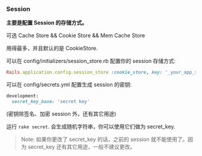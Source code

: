 ### Session

**主要是配置 Session 的存储方式。**

可选 Cache Store && Cookie Store && Mem Cache Store

用得最多，并且默认的是 CookieStore.

可以在 config/initializers/session_store.rb 配置你的 session 存储方式:

```ruby
Rails.application.config.session_store :cookie_store, key: '_your_app_session'
```

可以在 config/secrets.yml 配置生成 session 的密钥:

```ruby
development:
  secret_key_base: 'secret key'
```

(密钥除签名、加密 session 外，还有其它用途)

运行 `rake secret`. 会生成随机字符串，你可以使用它们做为 secret_key.

> Note: 如果你更改了 secret_key 的话，之前的 session 就不能使用了。因为 secret_key 还有其它用途，一般不建议更改。
